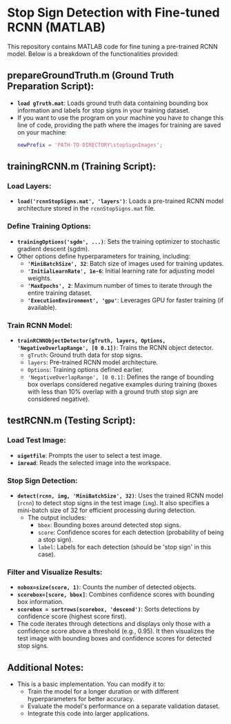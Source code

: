 # Stop Sign Detection with Fine-tuned RCNN (MATLAB)

This repository contains MATLAB code for fine tuning a pre-trained RCNN model. Below is a breakdown of the functionalities provided:

## prepareGroundTruth.m (Ground Truth Preparation Script):

- **`load gTruth.mat`**: Loads ground truth data containing bounding box information and labels for stop signs in your training dataset.
- If you want to use the program on your machine you have to change this line of code, providing the path where the images for training are saved on your machine: 
  ```matlab
  newPrefix = 'PATH-TO-DIRECTORY\stopSignImages';
  ```

## trainingRCNN.m (Training Script):

### Load Layers:
- **`load('rcnnStopSigns.mat', 'layers')`**: Loads a pre-trained RCNN model architecture stored in the `rcnnStopSigns.mat` file.

### Define Training Options:
- **`trainingOptions('sgdm', ...)`**: Sets the training optimizer to stochastic gradient descent (sgdm).
- Other options define hyperparameters for training, including:
  - **`'MiniBatchSize', 32`**: Batch size of images used for training updates.
  - **`'InitialLearnRate', 1e-6`**: Initial learning rate for adjusting model weights.
  - **`'MaxEpochs', 2`**: Maximum number of times to iterate through the entire training dataset.
  - **`'ExecutionEnvironment', 'gpu'`**: Leverages GPU for faster training (if available).

### Train RCNN Model:
- **`trainRCNNObjectDetector(gTruth, layers, Options, 'NegativeOverlapRange', [0 0.1])`**: Trains the RCNN object detector.
  - `gTruth`: Ground truth data for stop signs.
  - `layers`: Pre-trained RCNN model architecture.
  - `Options`: Training options defined earlier.
  - `'NegativeOverlapRange', [0 0.1]`: Defines the range of bounding box overlaps considered negative examples during training (boxes with less than 10% overlap with a ground truth stop sign are considered negative).

## testRCNN.m (Testing Script):

### Load Test Image:
- **`uigetfile`**: Prompts the user to select a test image.
- **`imread`**: Reads the selected image into the workspace.

### Stop Sign Detection:
- **`detect(rcnn, img, 'MiniBatchSize', 32)`**: Uses the trained RCNN model (`rcnn`) to detect stop signs in the test image (`img`). It also specifies a mini-batch size of 32 for efficient processing during detection.
  - The output includes:
    - `bbox`: Bounding boxes around detected stop signs.
    - `score`: Confidence scores for each detection (probability of being a stop sign).
    - `label`: Labels for each detection (should be 'stop sign' in this case).

### Filter and Visualize Results:
- **`nobox=size(score, 1)`**: Counts the number of detected objects.
- **`scorebox=[score, bbox]`**: Combines confidence scores with bounding box information.
- **`scorebox = sortrows(scorebox, 'descend')`**: Sorts detections by confidence score (highest score first).
- The code iterates through detections and displays only those with a confidence score above a threshold (e.g., 0.95). It then visualizes the test image with bounding boxes and confidence scores for detected stop signs.

## Additional Notes:

- This is a basic implementation. You can modify it to:
  - Train the model for a longer duration or with different hyperparameters for better accuracy.
  - Evaluate the model's performance on a separate validation dataset.
  - Integrate this code into larger applications.
